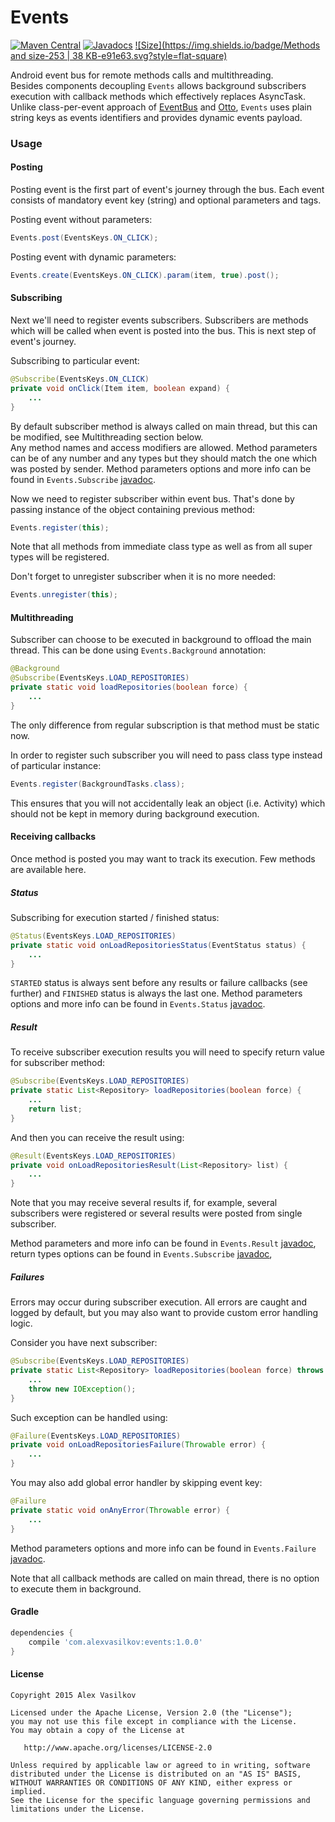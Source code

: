 Events
======

[![Maven Central](https://img.shields.io/maven-central/v/com.alexvasilkov/events.svg?style=flat-square)](https://maven-badges.herokuapp.com/maven-central/com.alexvasilkov/events)
[![Javadocs](http://www.javadoc.io/badge/com.alexvasilkov/events.svg?style=flat-square)](http://www.javadoc.io/doc/com.alexvasilkov/events)
[![Size](https://img.shields.io/badge/Methods and size-253 | 38 KB-e91e63.svg?style=flat-square)](http://www.methodscount.com/?lib=com.alexvasilkov:events:1.0.0)

Android event bus for remote methods calls and multithreading.  
Besides components decoupling `Events` allows background subscribers execution
with callback methods which effectively replaces AsyncTask.
Unlike class-per-event approach of [EventBus](https://github.com/greenrobot/EventBus)
and [Otto](http://square.github.io/otto), `Events` uses plain string keys
as events identifiers and provides dynamic events payload.

### Usage ###

#### Posting ####

Posting event is the first part of event's journey through the bus.
Each event consists of mandatory event key (string) and optional parameters and tags. 

Posting event without parameters:

```java
Events.post(EventsKeys.ON_CLICK);
```

Posting event with dynamic parameters:

```java
Events.create(EventsKeys.ON_CLICK).param(item, true).post();
```

#### Subscribing ####

Next we'll need to register events subscribers. Subscribers are methods which will be called
when event is posted into the bus. This is next step of event's journey.

Subscribing to particular event:

```java
@Subscribe(EventsKeys.ON_CLICK)
private void onClick(Item item, boolean expand) {
    ...
}
```

By default subscriber method is always called on main thread, but this can be modified,
see Multithreading section below.  
Any method names and access modifiers are allowed. Method parameters can be of any number and any
types but they should match the one which was posted by sender.
Method parameters options and more info can be found in `Events.Subscribe`
[javadoc](http://javadoc.io/doc/com.alexvasilkov/events/). 

Now we need to register subscriber within event bus. That's done by passing instance of the object
containing previous method:

```java
Events.register(this);
```

Note that all methods from immediate class type as well as from all super types will be registered.

Don't forget to unregister subscriber when it is no more needed:

```java
Events.unregister(this);
```

#### Multithreading ####

Subscriber can choose to be executed in background to offload the main thread.
This can be done using `Events.Background` annotation:

```java
@Background
@Subscribe(EventsKeys.LOAD_REPOSITORIES)
private static void loadRepositories(boolean force) {
    ...
}
```

The only difference from regular subscription is that method must be static now.

In order to register such subscriber you will need to pass class type instead of particular instance:

```java
Events.register(BackgroundTasks.class);
```

This ensures that you will not accidentally leak an object (i.e. Activity) which should not be kept
in memory during background execution.

#### Receiving callbacks ####

Once method is posted you may want to track its execution. Few methods are available here.

##### Status #####

Subscribing for execution started / finished status:

```java
@Status(EventsKeys.LOAD_REPOSITORIES)
private static void onLoadRepositoriesStatus(EventStatus status) {
    ...
}
```

`STARTED` status is always sent before any results or failure callbacks (see further)
and `FINISHED` status is always the last one.
Method parameters options and more info can be found in `Events.Status`
[javadoc](http://javadoc.io/doc/com.alexvasilkov/events/).

##### Result #####

To receive subscriber execution results you will need to specify return value for subscriber method:

```java
@Subscribe(EventsKeys.LOAD_REPOSITORIES)
private static List<Repository> loadRepositories(boolean force) {
    ...
    return list;
}
```

And then you can receive the result using:

```java
@Result(EventsKeys.LOAD_REPOSITORIES)
private void onLoadRepositoriesResult(List<Repository> list) {
    ...
}
```

Note that you may receive several results if, for example, several subscribers were registered
or several results were posted from single subscriber.

Method parameters and more info can be found in `Events.Result`
[javadoc](http://javadoc.io/doc/com.alexvasilkov/events/),
return types options can be found in `Events.Subscribe`
[javadoc](http://javadoc.io/doc/com.alexvasilkov/events/),

##### Failures #####

Errors may occur during subscriber execution. All errors are caught and logged by default,
but you may also want to provide custom error handling logic.

Consider you have next subscriber:

```java
@Subscribe(EventsKeys.LOAD_REPOSITORIES)
private static List<Repository> loadRepositories(boolean force) throws IOException {
    ...
    throw new IOException();
}
```

Such exception can be handled using:

```java
@Failure(EventsKeys.LOAD_REPOSITORIES)
private void onLoadRepositoriesFailure(Throwable error) {
    ...
}
```

You may also add global error handler by skipping event key:

```java
@Failure
private static void onAnyError(Throwable error) {
    ...
}
```

Method parameters options and more info can be found in `Events.Failure`
[javadoc](http://javadoc.io/doc/com.alexvasilkov/events/).


Note that all callback methods are called on main thread, there is no option to execute them
in background.

#### Gradle ####

```groovy
dependencies {
    compile 'com.alexvasilkov:events:1.0.0'
}
```

#### License ####

    Copyright 2015 Alex Vasilkov

    Licensed under the Apache License, Version 2.0 (the "License");
    you may not use this file except in compliance with the License.
    You may obtain a copy of the License at

       http://www.apache.org/licenses/LICENSE-2.0

    Unless required by applicable law or agreed to in writing, software
    distributed under the License is distributed on an "AS IS" BASIS,
    WITHOUT WARRANTIES OR CONDITIONS OF ANY KIND, either express or implied.
    See the License for the specific language governing permissions and
    limitations under the License.
